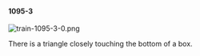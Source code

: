 #### 1095-3
![train-1095-3-0.png](https://github.com/lil-lab/nlvr/raw/master/nlvr/train/images/0/train-1095-3-0.png "train-1095-3-0.png")

There is a triangle closely touching the bottom of a box.